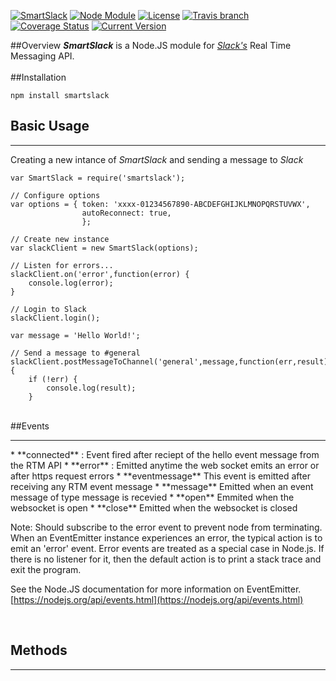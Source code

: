 [![SmartSlack](https://img.shields.io/badge/smart-slack-e61870.svg)](https://github.com/philliphenslee/smartslack)
[![Node Module](https://img.shields.io/badge/node.js-module-82bb22.svg)](https://github.com/philliphenslee/smartslack)
[![License](http://img.shields.io/badge/license-MIT-lightgrey.svg)](https://raw.githubusercontent.com/philliphenslee/smartslack/master/LICENSE)
[![Travis branch](https://img.shields.io/travis/philliphenslee/smartslack/master.svg)](https://travis-ci.org/philliphenslee/smartslack)
[![Coverage Status](https://coveralls.io/repos/philliphenslee/smartslack/badge.svg?branch=master&service=github)](https://coveralls.io/github/philliphenslee/smartslack?branch=master)
[![Current Version](https://img.shields.io/badge/version-0.2.0-blue.svg)](https://github.com/philliphenslee/smartslack)

##Overview
***SmartSlack*** is a Node.JS module for [*Slack's*](https://slack.com) Real Time Messaging API.
<br>
<br>
##Installation
```
npm install smartslack
```
## Basic Usage
<hr>

Creating a new intance of *SmartSlack* and sending a message to *Slack*

```
var SmartSlack = require('smartslack');

// Configure options
var options = { token: 'xxxx-01234567890-ABCDEFGHIJKLMNOPQRSTUVWX',
                autoReconnect: true,
                };

// Create new instance
var slackClient = new SmartSlack(options);

// Listen for errors...
slackClient.on('error',function(error) {
    console.log(error);
}

// Login to Slack
slackClient.login();

var message = 'Hello World!';

// Send a message to #general
slackClient.postMessageToChannel('general',message,function(err,result) {
    if (!err) {
        console.log(result);
    }

```
<br>
##Events
<hr>
* **connected** : Event fired after reciept of the hello event message from the RTM API
* **error** : Emitted anytime the web socket emits an error or after https request errors
* **eventmessage** This event is emitted after receiving any RTM event message
* **message** Emitted when an event message of type message is recevied
* **open** Emmited when the websocket is open
* **close** Emitted when the websocket is closed


Note: Should subscribe to the error event to prevent node from terminating.
When an EventEmitter instance experiences an error, the typical action is to emit
an 'error' event. Error events are treated as a special case in Node.js.
If there is no listener for it, then the default action is to print a stack trace
and exit the program.

See the Node.JS documentation for more information on EventEmitter.
[https://nodejs.org/api/events.html](https://nodejs.org/api/events.html)

<br>



## Methods
<hr>





